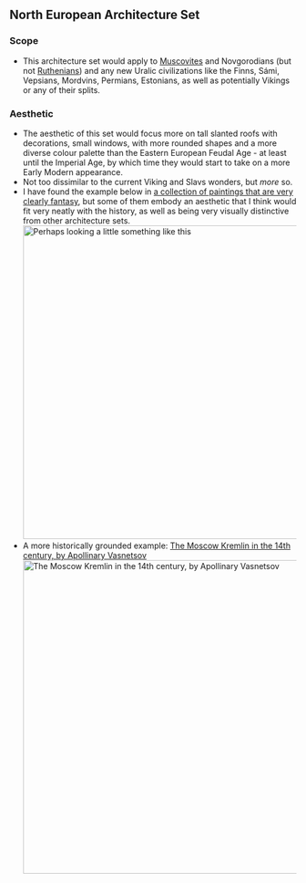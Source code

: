 ## North European Architecture Set

### Scope

 - This architecture set would apply to [Muscovites](../Civilizations/Muscovites.md) and Novgorodians (but not [Ruthenians](../Civilizations/Ruthenians.md)) and any new Uralic civilizations like the Finns, Sámi, Vepsians, Mordvins, Permians, Estonians, as well as potentially Vikings or any of their splits.

 ### Aesthetic

 - The aesthetic of this set would focus more on tall slanted roofs with decorations, small windows, with more rounded shapes and a more diverse colour palette than the Eastern European Feudal Age - at least until the Imperial Age, by which time they would start to take on a more Early Modern appearance.
 - Not too dissimilar to the current Viking and Slavs wonders, but *more* so.
 - I have found the example below in [a collection of paintings that are very clearly fantasy](https://nevsepic.com.ua/en/painting/34507-vedic-rus-by-vsevolod-ivanov-35-photos.html), but some of them embody an aesthetic that I think would fit very neatly with the history, as well as being very visually distinctive from other architecture sets.  
 <img src="https://cp16.nevsepic.com.ua/post/46/705_files/128323ab7dfbbeb37fd64291a6d22782.jpg" alt="Perhaps looking a little something like this" width="550" height="auto" /><br />
 - A more historically grounded example: [The Moscow Kremlin in the 14th century, by Apollinary Vasnetsov](https://rusmania.com/history-of-russia/14th-century)  
 <img src="https://rusmania.com/perch/resources/moscow-kalita-vasnetsov.jpg" alt="The Moscow Kremlin in the 14th century, by Apollinary Vasnetsov" width="550" height="auto" /><br />